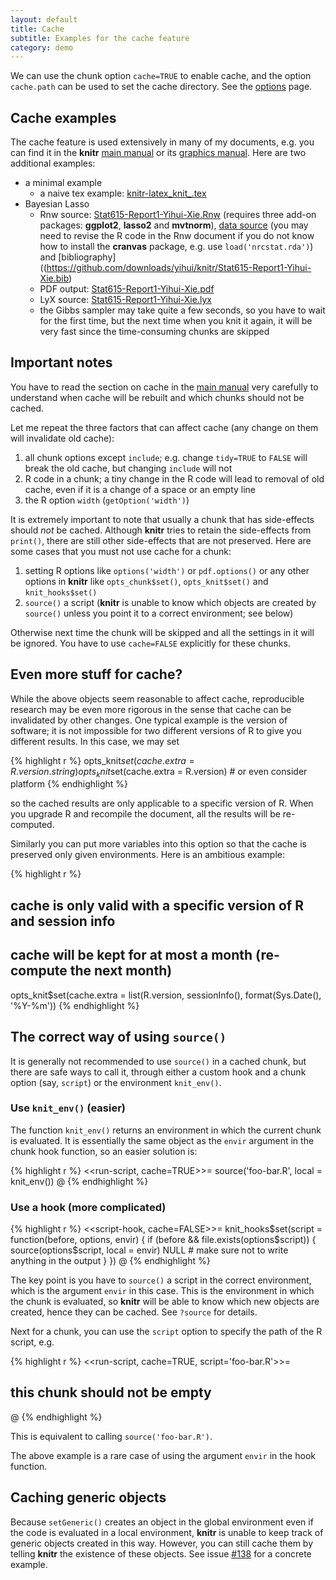 ```yaml
---
layout: default
title: Cache
subtitle: Examples for the cache feature
category: demo
---
```


We can use the chunk option `cache=TRUE` to enable cache, and the option `cache.path` can be used to set the cache directory. See the [options](/knitr/options) page.

## Cache examples

The cache feature is used extensively in many of my documents, e.g. you can find it in the **knitr** [main manual](http://yihui.name/knitr/demo/manual/) or its [graphics manual](http://yihui.name/knitr/demo/graphics/). Here are two additional examples:

- a minimal example
  - a naive tex example: [knitr-latex\_knit\_.tex](https://github.com/yihui/knitr/blob/master/inst/examples/knitr-latex_knit_.tex)
- Bayesian Lasso
  - Rnw source: [Stat615-Report1-Yihui-Xie.Rnw](https://github.com/downloads/yihui/knitr/Stat615-Report1-Yihui-Xie.Rnw) (requires three add-on packages: **ggplot2**, **lasso2** and **mvtnorm**),  [data source](https://github.com/ggobi/cranvas/raw/2c34d81c29369b29c281206c9733fbc7c19509b4/data/nrcstat.rda) (you may need to revise the R code in the Rnw document if you do not know how to install the **cranvas** package, e.g. use `load('nrcstat.rda')`) and [bibliography]((https://github.com/downloads/yihui/knitr/Stat615-Report1-Yihui-Xie.bib)
  - PDF output: [Stat615-Report1-Yihui-Xie.pdf](https://github.com/downloads/yihui/knitr/Stat615-Report1-Yihui-Xie.pdf)
  - LyX source: [Stat615-Report1-Yihui-Xie.lyx](https://github.com/downloads/yihui/knitr/Stat615-Report1-Yihui-Xie.lyx)
  - the Gibbs sampler may take quite a few seconds, so you have to wait for the first time, but the next time when you knit it again, it will be very fast since the time-consuming chunks are skipped

## Important notes

You have to read the section on cache in the [main manual](https://github.com/downloads/yihui/knitr/knitr-manual.pdf) very carefully to understand when cache will be rebuilt and which chunks should not be cached.

Let me repeat the three factors that can affect cache (any change on them will invalidate old cache):

1. all chunk options except `include`; e.g. change `tidy=TRUE` to `FALSE` will break the old cache, but changing `include` will not
1. R code in a chunk; a tiny change in the R code will lead to removal of old cache, even if it is a change of a space or an empty line
1. the R option `width` (`getOption('width')`)

It is extremely important to note that usually a chunk that has side-effects should _not_ be cached. Although **knitr** tries to retain the side-effects from `print()`, there are still other side-effects that are not preserved. Here are some cases that you must not use cache for a chunk:

1. setting R options like `options('width')` or `pdf.options()` or any other options in **knitr** like `opts_chunk$set()`, `opts_knit$set()` and `knit_hooks$set()`
3. `source()` a script (**knitr** is unable to know which objects are created by `source()` unless you point it to a correct environment; see below)

Otherwise next time the chunk will be skipped and all the settings in it will be ignored. You have to use `cache=FALSE` explicitly for these chunks.

## Even more stuff for cache?

While the above objects seem reasonable to affect cache, reproducible research may be even more rigorous in the sense that cache can be invalidated by other changes. One typical example is the version of software; it is not impossible for two different versions of R to give you different results. In this case, we may set

{% highlight r %}
opts_knit$set(cache.extra = R.version.string)
opts_knit$set(cache.extra = R.version) # or even consider platform
{% endhighlight %}

so the cached results are only applicable to a specific version of R. When you upgrade R and recompile the document, all the results will be re-computed.

Similarly you can put more variables into this option so that the cache is preserved only given environments. Here is an ambitious example:

{% highlight r %}
## cache is only valid with a specific version of R and session info
## cache will be kept for at most a month (re-compute the next month)
opts_knit$set(cache.extra = list(R.version, sessionInfo(), format(Sys.Date(), '%Y-%m'))
{% endhighlight %}

## The correct way of using `source()`

It is generally not recommended to use `source()` in a cached chunk, but there are safe ways to call it, through either a custom hook and a chunk option (say, `script`) or the environment `knit_env()`.

### Use `knit_env()` (easier)

The function `knit_env()` returns an environment in which the current chunk is evaluated. It is essentially the same object as the `envir` argument in the chunk hook function, so an easier solution is:

{% highlight r %}
<<run-script, cache=TRUE>>=
source('foo-bar.R', local = knit_env())
@
{% endhighlight %}

### Use a hook (more complicated)

{% highlight r %}
<<script-hook, cache=FALSE>>=
knit_hooks$set(script = function(before, options, envir) {
    if (before && file.exists(options$script)) {
        source(options$script, local = envir)
        NULL # make sure not to write anything in the output
    }
})
@
{% endhighlight %}

The key point is you have to `source()` a script in the correct environment, which is the argument `envir` in this case. This is the environment in which the chunk is evaluated, so **knitr** will be able to know which new objects are created, hence they can be cached. See `?source` for details.

Next for a chunk, you can use the `script` option to specify the path of the R script, e.g.

{% highlight r %}
<<run-script, cache=TRUE, script='foo-bar.R'>>=
## this chunk should not be empty
@
{% endhighlight %}

This is equivalent to calling `source('foo-bar.R')`.

The above example is a rare case of using the argument `envir` in the hook function.

## Caching generic objects

Because `setGeneric()` creates an object in the global environment even if the code is evaluated in a local environment, **knitr** is unable to keep track of generic objects created in this way. However, you can still cache them by telling **knitr** the existence of these objects. See issue [#138](https://github.com/yihui/knitr/issues/138) for a concrete example.
